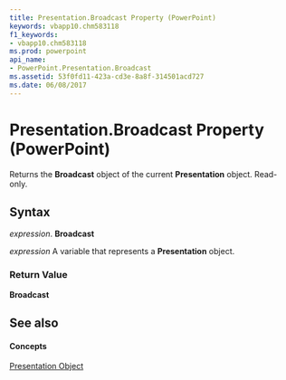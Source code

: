 ```yaml
---
title: Presentation.Broadcast Property (PowerPoint)
keywords: vbapp10.chm583118
f1_keywords:
- vbapp10.chm583118
ms.prod: powerpoint
api_name:
- PowerPoint.Presentation.Broadcast
ms.assetid: 53f0fd11-423a-cd3e-8a8f-314501acd727
ms.date: 06/08/2017
---
```



# Presentation.Broadcast Property (PowerPoint)

Returns the **Broadcast** object of the current **Presentation** object. Read-only.


## Syntax

 _expression_. **Broadcast**

 _expression_ A variable that represents a **Presentation** object.


### Return Value

 **Broadcast**


## See also


#### Concepts


[Presentation Object](presentation-object-powerpoint.md)


